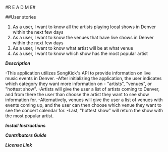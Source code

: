 #R E A D M E#

##User stories
1. As a user, I want to know all the artists playing local shows in Denver within the next few days
2. As a user, I want to know the venues that have live shows in Denver within the next few days
3. As a user, I want to know what artist will be at what venue
4. As a user, I want to know which show has the most popular artist


***Description***

-This application utilizes SongKick's API to provide information on live music events in Denver.
-After initializing the application, the user indicates which category they want more information on - "artists", "venues", or "hottest show".
-Artists will give the user a list of artists coming to Denver, and from there the user than choose the artist they want to see show information for.
-Alternatively, venues will give the user a list of venues with events coming up, and the user can then choose which venue they want to see the concert calendar for.
-Last, "hottest show" will return the show with the most popular artist.

***Install Instructions***


***Contributors Guide***


***License Link***
